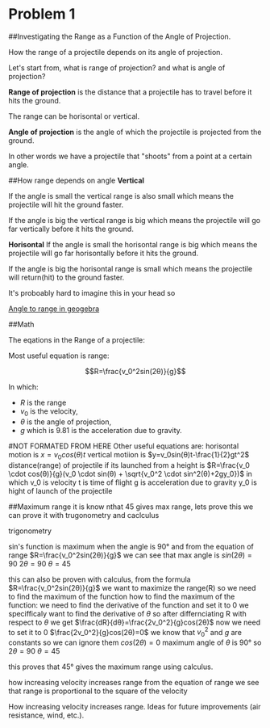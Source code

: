# Problem 1
##Investigating the Range as a Function of the Angle of Projection.

How the range of a projectile depends on its angle of projection.

Let's start from, what is range of projection? and what is angle of projection?

**Range of projection** is the distance that a projectile has to travel before it hits the ground.

The range can be horisontal or vertical.

**Angle of projection** is the angle of which the projectile is projected from the ground. 

In other words we have a projectile that "shoots" from a point at a certain angle.


##How range depends on angle
**Vertical**

 If the angle is small the vertical range is also small which means the projectile will hit the ground faster.

 If the angle is big the vertical range is big which means the projectile will go far vertically before it hits the ground.

 **Horisontal**
If the angle is small the horisontal range is big which means the projectile will go far horisontally before it hits the ground.

If the angle is big the horisontal range is small which means the projectile will return(hit) to the ground faster.

It's proboably hard to imagine this in your head so

[Angle to range in geogebra](https://www.geogebra.org/calculator/jubc9rkb)

##Math

The eqations in the Range of a projectile:

Most useful equation is range: 

$$R=\frac{v_0^2sin(2θ)}{g}$$

In which:
- $R$ is the range
- $v_0$ is the velocity, 
- $θ$ is the angle of projection, 
- $g$ which is $9.81$ is the acceleration due to gravity.

#NOT FORMATED FROM HERE
Other useful equations are:
horisontal motion is $x=v_0cos(θ)t$
vertical motiion is $y=v_0sin(θ)t-\frac{1}{2}gt^2$
distance(range) of projectile if its launched from a height is $R=\frac{v_0 \cdot cos(θ)}{g}(v_0 \cdot sin(θ) + \sqrt{v_0^2 \cdot sin^2(θ)+2gy_0})$ 
in which
v_0 is velocity 
t is time of flight
g is acceleration due to gravity
y_0 is hight of launch of the projectile

##Maximum range
it is know nthat 45 gives max range, lets prove this 
we can prove it with trugonometry and caclculus

trigonometry

sin's function is maximum when the angle is 90°
and from the equation of range 
$R=\frac{v_0^2sin(2θ)}{g}$
we can see that max angle is $sin(2θ)=90$
$2θ=90$
$θ=45$

this can also be proven with calculus, from the formula
$R=\frac{v_0^2sin(2θ)}{g}$
we want to maximize the range(R) so we need to find the maximum of the function
how to find the maximum of the function:
we need to find the derivative of the function and set it to 0
we specifficaly want to find the derivative of $θ$
so after differnciating R with respect to $θ$ we get
$\frac{dR}{dθ}=\frac{2v_0^2}{g}cos(2θ)$
now we need to set it to 0
$\frac{2v_0^2}{g}cos(2θ)=0$
we know that $v_0^2$ and $g$ are constants so we can ignore them
$cos(2θ)=0$
maximum angle of $θ$ is $90°$ so
$2θ=90$
$θ=45$

this proves that 45° gives the maximum range using calculus.

how increasing velocity increases range
from the equation of range we see that range is proportional to the square of the velocity




How increasing velocity increases range.
Ideas for future improvements (air resistance, wind, etc.).